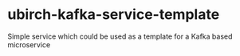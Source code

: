 # ubirch-kafka-service-template
Simple service which could be used as a template for a Kafka based microservice
